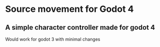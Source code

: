 # Source movement for Godot 4
## A simple character controller made for godot 4
Would work for godot 3 with minimal changes
